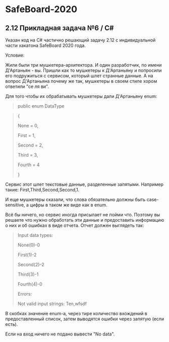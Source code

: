# SafeBoard-2020
## 2.12 Прикладная задача №6 / C#
Указан код на C# частично решающий задачу 2.12 с индивидуальной части хакатона SafeBoard 2020 года.

Условие:

Жили были три мушкетера-архитектора. И один разработчик, по имени Д'Артаньян - вы. Пришли как то мушкетеры к Д'Артаньяну и попросили его подружиться с сервисом, который шлет странные данные. А на вопрос Д'Артаньяна почему же так, мушкетеры в своем стиле хором ответили "се ля ви".

Для того чтобы их обрабатывать мушкетеры дали Д'Артаньяну enum:

>public enum DataType

>\{
>
>    None = 0,
>
>    First = 1,
>
>    Second = 2,
>
>    Third = 3,
>
>    Fourth = 4
>
>\}

Сервис этот шлет текстовые данные, разделенные запятыми. Например такие: First,Third,Second,Second,1.

И еще мушкетеры сказали, что слова обязательно должны быть case-sensitive, а цифры в таком же виде как в enum.

Всё бы ничего, но сервис иногда присылает не пойми что. Поэтому вы решаете что нужно обработать эти данные и предоставить информацию о них и об ошибках в виде отчета. Отчет должен выглядеть так:

>Input data types:
>
>None(0)-0
>
>First(1)-2
>
>Second(2)-2
>
>Third(3)-1
>
>Fourth(4)-0
>
>Errors:
>
>Not valid input strings: Ten,wfsdf

В скобках значение enum-a, через тире количество вхождений в предоставленный список, затем выводятся ошибки через запятую (если есть).

Если на вход ничего не подано вывести "No data".

